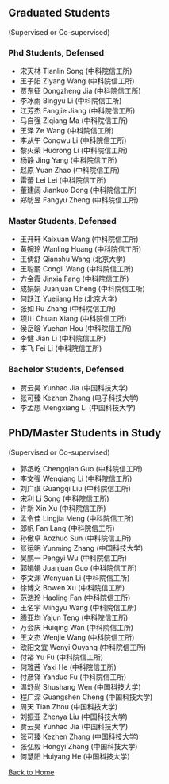 ## Graduated Students
(Supervised or Co-supervised)

### Phd Students, Defensed
- 宋天林 Tianlin Song (中科院信工所)
- 王子阳 Ziyang Wang (中科院信工所)
- 贾东征 Dongzheng Jia (中科院信工所)
- 李冰雨 Bingyu Li (中科院信工所)
- 江芳杰 Fangjie Jiang (中科院信工所)
- 马自强 Ziqiang Ma (中科院信工所)
- 王泽 Ze Wang (中科院信工所)
- 李从午 Congwu Li (中科院信工所)
- 黎火荣 Huorong Li (中科院信工所)
- 杨静 Jing Yang (中科院信工所)
- 赵原 Yuan Zhao (中科院信工所)
- 雷蕾 Lei Lei (中科院信工所)
- 董建阔 Jiankuo Dong (中科院信工所)
- 郑昉昱 Fangyu Zheng (中科院信工所)

### Master Students, Defensed
- 王开轩 Kaixuan Wang (中科院信工所)
- 黄婉玲 Wanling Huang (中科院信工所)
- 王倩舒 Qianshu Wang (北京大学)
- 王聪丽 Congli Wang (中科院信工所)
- 方金霞 Jinxia Fang (中科院信工所)
- 成娟娟 Juanjuan Cheng (中科院信工所)
- 何跃江 Yuejiang He (北京大学)
- 张如 Ru Zhang (中科院信工所)
- 项川 Chuan Xiang (中科院信工所)
- 侯岳晗 Yuehan Hou (中科院信工所)
- 李健 Jian Li (中科院信工所)
- 李飞 Fei Li (中科院信工所)

### Bachelor Students, Defensed
- 贾云昊 Yunhao Jia (中国科技大学)
- 张可臻 Kezhen Zhang (电子科技大学)
- 李孟想 Mengxiang Li (中国科技大学)

## PhD/Master Students in Study
(Supervised or Co-supervised)
- 郭丞乾 Chengqian Guo (中科院信工所)
- 李文强 Wenqiang Li (中科院信工所)
- 刘广祺 Guangqi Liu (中科院信工所)
- 宋利 Li Song (中科院信工所)
- 许新 Xin Xu (中科院信工所)
- 孟令佳 Lingjia Meng (中科院信工所)
- 郎帆 Fan Lang (中科院信工所)
- 孙傲卓 Aozhuo Sun (中科院信工所)
- 张运明 Yunming Zhang (中国科技大学)
- 吴鹏一 Pengyi Wu (中科院信工所)
- 郭娟娟 Juanjuan Guo (中科院信工所)
- 李文渊 Wenyuan Li (中科院信工所)
- 徐博文 Bowen Xu (中科院信工所)
- 范浩玲 Haoling Fan (中科院信工所)
- 王名宇 Mingyu Wang (中科院信工所)
- 腾亚均 Yajun Teng (中科院信工所)
- 万会庆 Huiqing Wan (中科院信工所)
- 王文杰 Wenjie Wang (中科院信工所)
- 欧阳文宜 Wenyi Ouyang (中科院信工所)
- 付裕 Yu Fu (中科院信工所)
- 何雅茜 Yaxi He (中科院信工所)
- 付彦铎 Yanduo Fu (中科院信工所)
- 温舒尚 Shushang Wen (中国科技大学)
- 程广深 Guangshen Cheng (中国科技大学)
- 周天 Tian Zhou (中国科技大学)
- 刘振亚 Zhenya Liu (中国科技大学)
- 贾云昊 Yunhao Jia (中国科技大学)
- 张可臻 Kezhen Zhang (中国科技大学)
- 张弘毅 Hongyi Zhang (中国科技大学)
- 何慧阳 Huiyang He (中国科技大学)

[Back to Home](./index.html)
